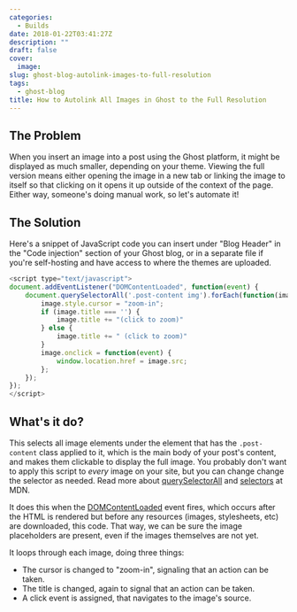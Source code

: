 ```yaml
---
categories:
  - Builds
date: 2018-01-22T03:41:27Z
description: ""
draft: false
cover:
  image:
slug: ghost-blog-autolink-images-to-full-resolution
tags:
  - ghost-blog
title: How to Autolink All Images in Ghost to the Full Resolution
---
```

## The Problem

When you insert an image into a post using the Ghost platform, it might be displayed as much smaller, depending on your theme. Viewing the full version means either opening the image in a new tab or linking the image to itself so that clicking on it opens it up outside of the context of the page. Either way, someone's doing manual work, so let's automate it!

## The Solution

Here's a snippet of JavaScript code you can insert under "Blog Header" in the "Code injection" section of your Ghost blog, or in a separate file if you're self-hosting and have access to where the themes are uploaded.

```javascript
<script type="text/javascript">
document.addEventListener("DOMContentLoaded", function(event) {
    document.querySelectorAll('.post-content img').forEach(function(image) {
        image.style.cursor = "zoom-in";
        if (image.title === '') {
            image.title += "(click to zoom)"
        } else {
            image.title += " (click to zoom)"
        }
        image.onclick = function(event) {
            window.location.href = image.src;
        };
    });
});
</script>
```

## What's it do?

This selects all image elements under the element that has the `.post-content` class applied to it, which is the main body of your post's content, and makes them clickable to display the full image. You probably don't want to apply this script to _every_ image on your site, but you can change change the selector as needed. Read more about [querySelectorAll](https://developer.mozilla.org/en-US/docs/Web/API/Document/querySelectorAll) and [selectors](https://developer.mozilla.org/en-US/docs/Web/CSS/CSS_Selectors) at MDN.

It does this when the [DOMContentLoaded](https://developer.mozilla.org/en-US/docs/Web/Events/DOMContentLoaded) event fires, which occurs after the HTML is rendered but before any resources (images, stylesheets, etc) are downloaded, this code. That way, we can be sure the image placeholders are present, even if the images themselves are not yet.

It loops through each image, doing three things:

- The cursor is changed to "zoom-in", signaling that an action can be taken.
- The title is changed, again to signal that an action can be taken.
- A click event is assigned, that navigates to the image's source.